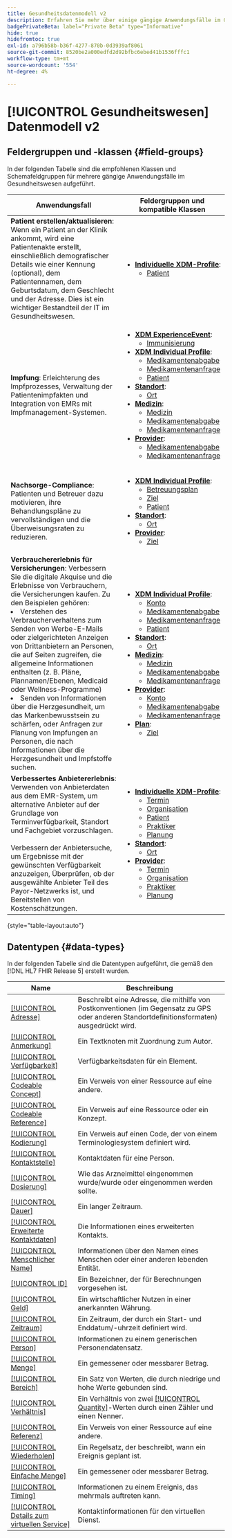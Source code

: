 ```yaml
---
title: Gesundheitsdatenmodell v2
description: Erfahren Sie mehr über einige gängige Anwendungsfälle im Gesundheitswesen und die besten Klassen, zugehörigen Feldergruppen und zu verwendenden Datentypen.
badgePrivateBeta: label="Private Beta" type="Informative"
hide: true
hidefromtoc: true
exl-id: a796b58b-b36f-4277-870b-0d3939af8061
source-git-commit: 8520be2a000edfd2d92bfbc6ebed41b1536fffc1
workflow-type: tm+mt
source-wordcount: '554'
ht-degree: 4%

---
```


# [!UICONTROL Gesundheitswesen] Datenmodell v2

## Feldergruppen und -klassen {#field-groups}

In der folgenden Tabelle sind die empfohlenen Klassen und Schemafeldgruppen für mehrere gängige Anwendungsfälle im Gesundheitswesen aufgeführt.

| Anwendungsfall | Feldergruppen und kompatible Klassen |
| --- | --- |
| **Patient erstellen/aktualisieren**: Wenn ein Patient an der Klinik ankommt, wird eine Patientenakte erstellt, einschließlich demografischer Details wie einer Kennung (optional), dem Patientennamen, dem Geburtsdatum, dem Geschlecht und der Adresse. Dies ist ein wichtiger Bestandteil der IT im Gesundheitswesen. | <ul><li>**[Individuelle XDM-Profile](../../classes/individual-profile.md)**:<ul><li>[Patient](./field-groups/patient.md)</li></ul></li></ul> |
| **Impfung**: Erleichterung des Impfprozesses, Verwaltung der Patientenimpfakten und Integration von EMRs mit Impfmanagement-Systemen. | <ul><li>**[XDM ExperienceEvent](../../classes/experienceevent.md)**:<ul><li>[Immunisierung](./field-groups/immunization.md)</li></ul></li><li>**[XDM Individual Profile](../../classes/individual-profile.md)**:<ul><li>[Medikamentenabgabe](./field-groups/medication-dispense.md)</li><li>[Medikamentenanfrage](./field-groups/medication-request.md)</li><li>[Patient](./field-groups/patient.md)</li></ul></li><li>**[Standort](./classes/location.md)**:<ul><li>[Ort](./field-groups/location.md)</li></ul><li>**[Medizin](../../classes/medication.md)**:<ul><li>[Medizin](./field-groups/medication.md)</li><li>[Medikamentenabgabe](./field-groups/medication-dispense.md)</li><li>[Medikamentenanfrage](./field-groups/medication-request.md)</li></ul></li><li>**[Provider](../../classes/provider.md)**:<ul><li>[Medikamentenabgabe](./field-groups/medication-dispense.md)</li><li>[Medikamentenanfrage](./field-groups/medication-request.md)</li></ul></li></ul> |
| **Nachsorge-Compliance**: Patienten und Betreuer dazu motivieren, ihre Behandlungspläne zu vervollständigen und die Überweisungsraten zu reduzieren. | <ul><li>**[XDM Individual Profile](../../classes/individual-profile.md)**:<ul><li>[Betreuungsplan](./field-groups/care-plan.md)</li><li>[Ziel](./field-groups/goal.md)</li><li>[Patient](./field-groups/patient.md)</li></ul></li><li>**[Standort](./classes/location.md)**:<ul><li>[Ort](./field-groups/location.md)</li></ul><li>**[Provider](../../classes/provider.md)**:<ul><li>[Ziel](./field-groups/goal.md)</li></ul></li></ul> |
| **Verbrauchererlebnis für Versicherungen**: Verbessern Sie die digitale Akquise und die Erlebnisse von Verbrauchern, die Versicherungen kaufen. Zu den Beispielen gehören: <li> Verstehen des Verbraucherverhaltens zum Senden von Werbe-E-Mails oder zielgerichteten Anzeigen von Drittanbietern an Personen, die auf Seiten zugreifen, die allgemeine Informationen enthalten (z. B. Pläne, Plannamen/Ebenen, Medicaid oder Wellness-Programme)</li><li> Senden von Informationen über die Herzgesundheit, um das Markenbewusstsein zu schärfen, oder Anfragen zur Planung von Impfungen an Personen, die nach Informationen über die Herzgesundheit und Impfstoffe suchen. </li> | <ul><li>**[XDM Individual Profile](../../classes/individual-profile.md)**:<ul><li>[Konto](./field-groups/account.md)</li><li>[Medikamentenabgabe](./field-groups/medication-dispense.md)</li><li>[Medikamentenanfrage](./field-groups/medication-request.md)</li><li>[Patient](./field-groups/patient.md)</li></ul></li><li>**[Standort](./classes/location.md)**:<ul><li>[Ort](./field-groups/location.md)</li></ul><li>**[Medizin](../../classes/medication.md)**:<ul><li>[Medizin](./field-groups/medication.md)</li><li>[Medikamentenabgabe](./field-groups/medication-dispense.md)</li><li>[Medikamentenanfrage](./field-groups/medication-request.md)</li></ul></li><li>**[Provider](../../classes/provider.md)**:<ul><li>[Konto](./field-groups/account.md)</li><li>[Medikamentenabgabe](./field-groups/medication-dispense.md)</li><li>[Medikamentenanfrage](./field-groups/medication-request.md)</li></ul><li>**[Plan](../../classes/plan.md)**:<ul><li>[Ziel](./field-groups/coverage.md)</li></ul></li></ul> |
| **Verbessertes Anbietererlebnis**: Verwenden von Anbieterdaten aus dem EMR-System, um alternative Anbieter auf der Grundlage von Terminverfügbarkeit, Standort und Fachgebiet vorzuschlagen. <br> <br>Verbessern der Anbietersuche, um Ergebnisse mit der gewünschten Verfügbarkeit anzuzeigen, Überprüfen, ob der ausgewählte Anbieter Teil des Payor-Netzwerks ist, und Bereitstellen von Kostenschätzungen. | <ul><li>**[Individuelle XDM-Profile](../../classes/individual-profile.md)**:<ul><li>[Termin](./field-groups/appointment.md)</li><li>[Organisation](./field-groups/organization.md)</li><li>[Patient](./field-groups/patient.md)</li><li>[Praktiker](./field-groups/practioner.md)</li><li>[Planung](./field-groups/schedule.md)</li></ul></li><li>**[Standort](./classes/location.md)**:<ul><li>[Ort](./field-groups/location.md)</li></ul><li>**[Provider](../../classes/provider.md)**:<ul><li>[Termin](./field-groups/appointment.md)</li><li>[Organisation](./field-groups/organization.md)</li><li>[Praktiker](./field-groups/practioner.md)</li><li>[Planung](./field-groups/schedule.md)</li></ul></li></ul> |

{style="table-layout:auto"}

## Datentypen {#data-types}

In der folgenden Tabelle sind die Datentypen aufgeführt, die gemäß den [!DNL HL7 FHIR Release 5] erstellt wurden.

| Name | Beschreibung |
| --- | --- |
| [[!UICONTROL Adresse]](./data-types/address.md) | Beschreibt eine Adresse, die mithilfe von Postkonventionen (im Gegensatz zu GPS oder anderen Standortdefinitionsformaten) ausgedrückt wird. |
| [[!UICONTROL Anmerkung]](./data-types/annotation.md) | Ein Textknoten mit Zuordnung zum Autor. |
| [[!UICONTROL Verfügbarkeit]](./data-types/availability.md) | Verfügbarkeitsdaten für ein Element. |
| [[!UICONTROL Codeable Concept]](./data-types/codeable-concept.md) | Ein Verweis von einer Ressource auf eine andere. |
| [[!UICONTROL Codeable Reference]](./data-types/codeable-reference.md) | Ein Verweis auf eine Ressource oder ein Konzept. |
| [[!UICONTROL Kodierung]](./data-types/coding.md) | Ein Verweis auf einen Code, der von einem Terminologiesystem definiert wird. |
| [[!UICONTROL Kontaktstelle]](./data-types/contact-point.md) | Kontaktdaten für eine Person. |
| [[!UICONTROL Dosierung]](./data-types/dosage.md) | Wie das Arzneimittel eingenommen wurde/wurde oder eingenommen werden sollte. |
| [[!UICONTROL Dauer]](./data-types/duration.md) | Ein langer Zeitraum. |
| [[!UICONTROL Erweiterte Kontaktdaten]](./data-types/extended-contact-detail.md) | Die Informationen eines erweiterten Kontakts. |
| [[!UICONTROL Menschlicher Name]](./data-types/human-name.md) | Informationen über den Namen eines Menschen oder einer anderen lebenden Entität. |
| [[!UICONTROL ID]](./data-types/identifier.md) | Ein Bezeichner, der für Berechnungen vorgesehen ist. |
| [[!UICONTROL Geld]](./data-types/money.md) | Ein wirtschaftlicher Nutzen in einer anerkannten Währung. |
| [[!UICONTROL Zeitraum]](./data-types/period.md) | Ein Zeitraum, der durch ein Start- und Enddatum/-uhrzeit definiert wird. |
| [[!UICONTROL Person]](./data-types/person.md) | Informationen zu einem generischen Personendatensatz. |
| [[!UICONTROL Menge]](./data-types/quantity.md) | Ein gemessener oder messbarer Betrag. |
| [[!UICONTROL Bereich]](./data-types/range.md) | Ein Satz von Werten, die durch niedrige und hohe Werte gebunden sind. |
| [[!UICONTROL Verhältnis]](./data-types/ratio.md) | Ein Verhältnis von zwei [[!UICONTROL Quantity]](./data-types/quantity.md)-Werten durch einen Zähler und einen Nenner. |
| [[!UICONTROL Referenz]](./data-types/reference.md) | Ein Verweis von einer Ressource auf eine andere. |
| [[!UICONTROL Wiederholen]](./data-types/repeat.md) | Ein Regelsatz, der beschreibt, wann ein Ereignis geplant ist. |
| [[!UICONTROL Einfache Menge]](./data-types/simple-quantity.md) | Ein gemessener oder messbarer Betrag. |
| [[!UICONTROL Timing]](./data-types/timing.md) | Informationen zu einem Ereignis, das mehrmals auftreten kann. |
| [[!UICONTROL Details zum virtuellen Service]](./data-types/virtual-service-detail.md) | Kontaktinformationen für den virtuellen Dienst. |
